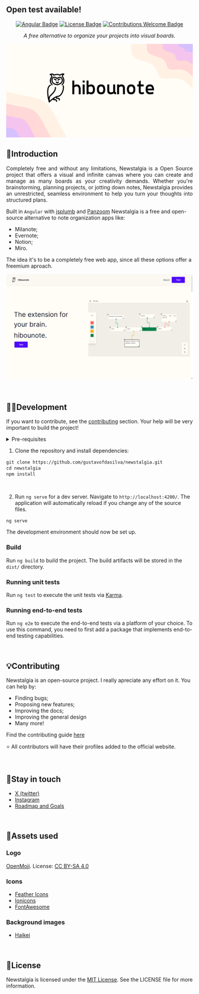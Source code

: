 ## Open test available!

<div align="center">


[![Angular Badge](https://img.shields.io/badge/built%20with-angular-red.svg)](https://angular.io) [![License Badge](https://img.shields.io/badge/license-MIT-green)](https://opensource.org/license/mit)
[![Contributions Welcome Badge](https://img.shields.io/badge/contributions_welcome-blue)](#contributing)

</div>

<p align="center"><i>A free alternative to organize your projects into visual boards.</i></p>

<div align="center">
  
  ![Newstalgia placeholder banner](./.github/assets/banner.png)
  
</div>

## 🦉Introduction
<p align="justify"> 
Completely free and without any limitations, Newstalgia is a Open Source project that offers a visual and infinite canvas where you can create and manage as many boards as your creativity demands. Whether you're brainstorming, planning projects, or jotting down notes, Newstalgia provides an unrestricted, seamless environment to help you turn your thoughts into structured plans.  
</p>

Built in `Angular` with [jsplumb](https://jsplumbtoolkit.com/community) and [Panzoom](https://github.com/timmywil/panzoom/tree/main) Newstalgia is a free and open-source alternative to note organization apps like:
- Milanote;
- Evernote;
- Notion;
- Miro.

The idea it's to be a completely free web app, since all these options offer a freemium aproach. 

 ![Newstalgia placeholder banner](./.github/assets/landing-page-screenshot.png)

<br>

## 👨‍💻Development
If you want to contribute, see the [contributing](./contributing.md) section. Your help will be very important to build the project!
<details><summary>Pre-requisites</summary>
<br>
To be able to start development on Newstalgia, make sure you have the following prerequisites installed:
<ul>
<br>
<li><a href="https://nodejs.org/en">Node (v18.20 or higher)</a></li>
<li><a href="https://www.npmjs.com">NPM (v10 or higher)</a></li>
<li><a href="https://angular.dev">Angular (v18)</a></li>
</ul>
</details>

1. Clone the repository and install dependencies:
```
git clone https://github.com/gustavofdasilva/newstalgia.git
cd newstalgia
npm install
```
<br>

2. Run `ng serve` for a dev server. Navigate to `http://localhost:4200/`. The application will automatically reload if you change any of the source files.
```
ng serve
```
The development environment should now be set up.
<br>

### Build
Run `ng build` to build the project. The build artifacts will be stored in the `dist/` directory.

### Running unit tests
Run `ng test` to execute the unit tests via [Karma](https://karma-runner.github.io/latest/index.html).

### Running end-to-end tests
Run `ng e2e` to execute the end-to-end tests via a platform of your choice. To use this command, you need to first add a package that implements end-to-end testing capabilities.

<br>

## 💡Contributing
Newstalgia is an open-source project. I really apreciate any effort on it. You can help by: 
- Finding bugs; 
- Proposing new features;
- Improving the docs; 
- Improving the general design
- Many more!

Find the contributing guide [here](./contributing.md)

:star: All contributors will have their profiles added to the official website.

<br>

## 💬Stay in touch
- [X (twitter)](https://x.com/newstalgia)
- [Instagram](https://www.instagram.com/newstalgia)
- [Roadmap and Goals](https://github.com/gustavofdasilva/newstalgia/discussions/19)

<br>

## 🎨Assets used

### Logo

[OpenMoji](https://openmoji.org/library/emoji-1F989/#variant=black). License: [CC BY-SA 4.0](https://creativecommons.org/licenses/by-sa/4.0/#)

### Icons

- [Feather Icons](https://feathericons.com)
- [Ionicons](https://ionic.io/ionicons)
- [FontAwesome](https://fontawesome.com)

### Background images

- [Haikei](https://app.haikei.app)

<br>

## 📃License
Newstalgia is licensed under the [MIT License](https://opensource.org/license/mit). See the LICENSE file for more information.
